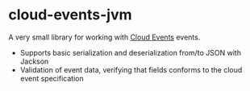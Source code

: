# cloud-events-jvm

A very small library for working with [Cloud Events](https://github.com/cloudevents/spec) events.

- Supports basic serialization and deserialization from/to JSON with Jackson
- Validation of event data, verifying that fields conforms to the cloud event specification
